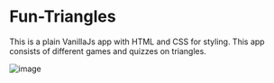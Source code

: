 # Fun-Triangles
This is a plain VanillaJs app  with HTML and CSS for  styling. This app consists of different games and quizzes on triangles.

![image](https://github.com/Vipul-Bhardwaj777/fun-triangles/assets/98729146/98b890d9-e66f-4731-9dc7-af8d88055667)
